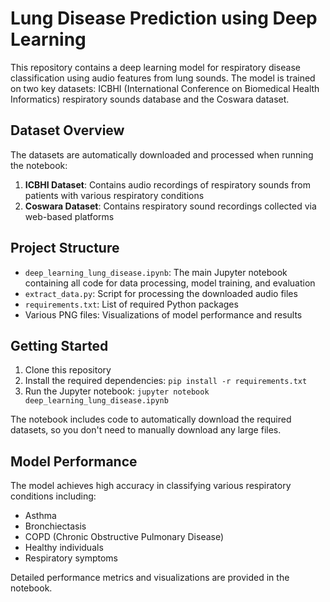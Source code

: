 # Lung Disease Prediction using Deep Learning

This repository contains a deep learning model for respiratory disease classification using audio features from lung sounds. The model is trained on two key datasets: ICBHI (International Conference on Biomedical Health Informatics) respiratory sounds database and the Coswara dataset.

## Dataset Overview

The datasets are automatically downloaded and processed when running the notebook:

1. **ICBHI Dataset**: Contains audio recordings of respiratory sounds from patients with various respiratory conditions
2. **Coswara Dataset**: Contains respiratory sound recordings collected via web-based platforms

## Project Structure

- `deep_learning_lung_disease.ipynb`: The main Jupyter notebook containing all code for data processing, model training, and evaluation
- `extract_data.py`: Script for processing the downloaded audio files
- `requirements.txt`: List of required Python packages
- Various PNG files: Visualizations of model performance and results

## Getting Started

1. Clone this repository
2. Install the required dependencies: `pip install -r requirements.txt`
3. Run the Jupyter notebook: `jupyter notebook deep_learning_lung_disease.ipynb`

The notebook includes code to automatically download the required datasets, so you don't need to manually download any large files.

## Model Performance

The model achieves high accuracy in classifying various respiratory conditions including:
- Asthma
- Bronchiectasis
- COPD (Chronic Obstructive Pulmonary Disease)
- Healthy individuals
- Respiratory symptoms

Detailed performance metrics and visualizations are provided in the notebook. 